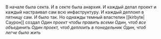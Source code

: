 В начале была секта. И в секте была анархия. И каждый делал проект и каждый настраивал сам всю инфаструктуру. И каждый деплоил в пятницу сам. И было так. Но однажды темный властелин [[kirbyte|Саурон]] создал
*Один проект чтобы править всеми*
*Один, чтоб все объединить*
*Один проект, чтоб деплоить в понедельник*
*Один, чтоб легче было жить*